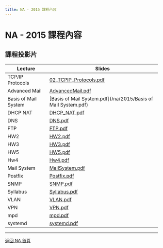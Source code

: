 ```yaml
---
title: NA - 2015 課程內容
---
```


# NA - 2015 課程內容

## 課程投影片

| Lecture | Slides |
| ------- | ------ |
| TCP/IP Protocols | [02_TCPIP_Protocols.pdf](/na/2015/02_TCPIP_Protocols.pdf) |
| Advanced Mail | [AdvancedMail.pdf](/na/2015/AdvancedMail.pdf) |
| Basis of Mail System | [Basis of Mail System.pdf](/na/2015/Basis of Mail System.pdf) |
| DHCP NAT | [DHCP_NAT.pdf](/na/2015/DHCP_NAT.pdf) |
| DNS | [DNS.pdf](/na/2015/DNS.pdf) |
| FTP | [FTP.pdf](/na/2015/FTP.pdf) |
| HW2 | [HW2.pdf](/na/2015/HW2.pdf) |
| HW3 | [HW3.pdf](/na/2015/HW3.pdf) |
| HW5 | [HW5.pdf](/na/2015/HW5.pdf) |
| Hw4 | [Hw4.pdf](/na/2015/Hw4.pdf) |
| Mail System | [MailSystem.pdf](/na/2015/MailSystem.pdf) |
| Postfix | [Postfix.pdf](/na/2015/Postfix.pdf) |
| SNMP | [SNMP.pdf](/na/2015/SNMP.pdf) |
| Syllabus | [Syllabus.pdf](/na/2015/Syllabus.pdf) |
| VLAN | [VLAN.pdf](/na/2015/VLAN.pdf) |
| VPN | [VPN.pdf](/na/2015/VPN.pdf) |
| mpd | [mpd.pdf](/na/2015/mpd.pdf) |
| systemd | [systemd.pdf](/na/2015/systemd.pdf) |

---

[返回 NA 首頁](/na/)
